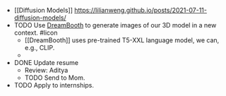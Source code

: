 - [[Diffusion Models]] https://lilianweng.github.io/posts/2021-07-11-diffusion-models/
- TODO Use [DreamBooth](https://dreambooth.github.io/) to generate images of our 3D model in a new context. #licon
	- [[DreamBooth]] uses pre-trained T5-XXL language model, we can, e.g., CLIP.
	-
- DONE Update resume
	- Review: Aditya
	- TODO Send to Mom.
- TODO Apply to internships.